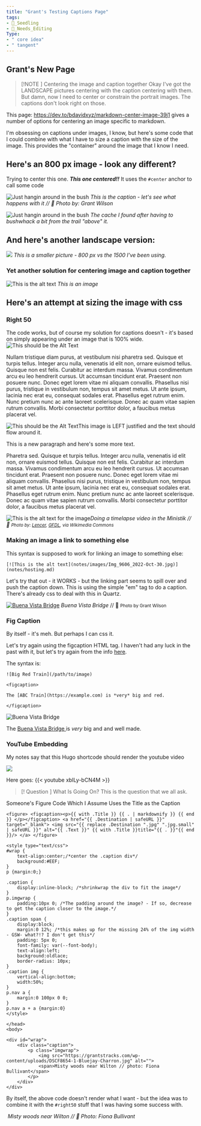 ```yaml
---
title: "Grant's Testing Captions Page"
tags: 
- 🌱_Seedling
- 🧹_Needs_Editing
Type:
- " core idea"
- " tangent"
---
```

## Grant's New Page

> [!NOTE ] Centering the image and caption together
> Okay I've got the LANDSCAPE pictures centering with the caption centering with them. But damn, now I need to center or constrain the portrait images. The captions don't look right on those.

This page: https://dev.to/bdavidxyz/markdown-center-image-39j1
gives a number of options for centering an image specific to markdown.

I'm obsessing on captions under images, I know, but here's some code that I could combine with what I have to size a caption with the size of the image. This provides the "container" around the image that I know I need.

## Here's an 800 px image - look any different?
Trying to center this one. ***This one centered!!*** It uses the ``#center`` anchor to call some code


![Just hangin around in the bush](notes/images/IMG_0782.jpeg#center)
*This is the caption - let's see what happens with it // 📸 Photo by: Grant Wilson*

![Just hangin around in the bush](notes/images/IMG_0782.jpeg#portrait)
*The cache I found after having to bushwhack a bit from the trail "above" it.* 



## And here's another landscape version:

![](notes/images/IMG_0768.jpeg#center)
*This is a smaller picture - 800 px vs the 1500 I've been using.*


### Yet another solution for centering image and caption together

![This is the alt text](notes/images/IMG_0768.jpeg)
*This is an image*

## Here's an attempt at sizing the image with css

### Right 50
The code works, but of course my solution for captions doesn't - it's based on simply appearing under an image that is 100% wide.
![This should be the Alt Text](notes/images/IMG_0709.jpeg#right50 "This should be the title text")

Nullam tristique diam purus, at vestibulum nisi pharetra sed. Quisque et turpis tellus. Integer arcu nulla, venenatis id elit non, ornare euismod tellus. Quisque non est felis. Curabitur ac interdum massa. Vivamus condimentum arcu eu leo hendrerit cursus. Ut accumsan tincidunt erat. Praesent non posuere nunc. Donec eget lorem vitae mi aliquam convallis. Phasellus nisi purus, tristique in vestibulum non, tempus sit amet metus. Ut ante ipsum, lacinia nec erat eu, consequat sodales erat. Phasellus eget rutrum enim. Nunc pretium nunc ac ante laoreet scelerisque. Donec ac quam vitae sapien rutrum convallis. Morbi consectetur porttitor dolor, a faucibus metus placerat vel.


![This should be the Alt Text](notes/images/IMG_0709.jpeg#left50 "This should be the title text")This image is LEFT justified and the text should flow around it. 

This is a new paragraph and here's some more text.

Pharetra sed. Quisque et turpis tellus. Integer arcu nulla, venenatis id elit non, ornare euismod tellus. Quisque non est felis. Curabitur ac interdum massa. Vivamus condimentum arcu eu leo hendrerit cursus. Ut accumsan tincidunt erat. Praesent non posuere nunc. Donec eget lorem vitae mi aliquam convallis. Phasellus nisi purus, tristique in vestibulum non, tempus sit amet metus. Ut ante ipsum, lacinia nec erat eu, consequat sodales erat. Phasellus eget rutrum enim. Nunc pretium nunc ac ante laoreet scelerisque. Donec ac quam vitae sapien rutrum convallis. Morbi consectetur porttitor dolor, a faucibus metus placerat vel.



![This is the alt text for the image](notes/images/IMG_0720.jpg "This is a cool rock I saw during yesterday's stroll near Buena Vista Park in Edmonton")*Doing a timelapse video in the Ministik // 📸 <small>Photo by: <a href="https://commons.wikimedia.org/wiki/File:Shikoku-Pilgerweg_Karte.png">Lencer</a>, <a href="http://www.gnu.org/copyleft/fdl.html">GFDL</a>, via Wikimedia Commons</small>*


### Making an image a link to something else
This syntax is supposed to work for linking an image to something else:

```
[![This is the alt text](notes/images/Img_9606_2022-Oct-30.jpg)](notes/hosting.md)
```

Let's try that out - it WORKS - but the linking part seems to spill over and push the caption down.
This is using the simple "em" tag to do a caption. There's already css to deal with this in Quartz.

[![Buena Vista Bridge](notes/images/IMG_0709.jpeg)](https://google.ca)
*Buena Vista Bridge* // 📸 <small>Photo by Grant Wilson</small>


### Fig Caption 
By itself - it's meh. But perhaps I can css it.

Let's try again using the figcaption HTML tag. I haven't had any luck in the past with it, but let's try again from the info [here](https://thesynack.com/posts/markdown-captions/).

The syntax is:

```
![Big Red Train](/path/to/image)

<figcaption>

The [ABC Train](https://example.com) is *very* big and red.

</figcaption>
```

![Buena Vista Bridge](notes/images/IMG_0709.jpeg)
<figcaption>

The [Buena Vista Bridge ](https://google.ca) is *very* big and and well made.

</figcaption>


### YouTube Embedding
My notes say that this Hugo shortcode should render the youtube video

![](notes/images/Shortcodes___Hugo.png)

Here goes:
{{< youtube xbILy-bCN4M >}}



> [! Question ] What Is Going On?
> This is the question that we all ask.


Someone's Figure Code Which I Assume Uses the Title as the Caption
```
<figure> <figcaption><p>{{ with .Title }} {{ . | markdownify }} {{ end }} </p></figcaption> <a href="{{ .Destination | safeURL }}" target="_blank"> <img src="{{ replace .Destination ".jpg" ".jpg.small" | safeURL }}" alt="{{ .Text }}" {{ with .Title }}title="{{ . }}"{{ end }}/> </a> </figure>
```



```
<style type="text/css">
#wrap {
    text-align:center;/*center the .caption div*/
    background:#EEF;
}
p {margin:0;}

.caption {
    display:inline-block; /*shrinkwrap the div to fit the image*/
}
p.imgwrap {
    padding:10px 0; /*The padding around the image? - If so, decrease to get the caption closer to the image.*/
}
.caption span {
    display:block;
    margin:0 12%; /*this makes up for the missing 24% of the img width - GSW- what?!? I don't get this*/
    padding: 5px 0;
    font-family: var(--font-body);
    text-align:left;
    background:oldlace;
    border-radius: 10px;
}
.caption img {
    vertical-align:bottom;
    width:50%;
}
p.nav a {
    margin:0 100px 0 0;
}
p.nav a + a {margin:0}
</style>

</head>
<body>

<div id="wrap">
    <div class="caption">
        <p class="imgwrap">
            <img src="https://grantstracks.com/wp-content/uploads/DSCF8654-1-Bluejay-Charron.jpg" alt="">
            <span>Misty woods near Wilton // photo: Fiona Bullivant</span>
        </p>
    </div>
</div>
```

By itself, the above code doesn't render what I want - but the idea was to combine it with the ``#right50`` stuff that I was having some success with.

<div id="wrap">
    <div class="caption">
        <p class="imgwrap">
            <img src="https://grantstracks.com/wp-content/uploads/DSCF8654-1-Bluejay-Charron.jpg" alt="">
          <span><em>Misty woods near Wilton // 📸 Photo: Fiona Bullivant</em></span>
        </p>
    </div>
</div>

